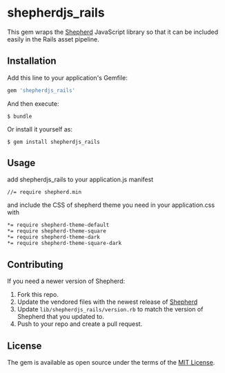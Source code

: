 # shepherdjs_rails

This gem wraps the [Shepherd](https://github.com/shipshapecode/shepherd) JavaScript library so that it can be included easily in the Rails asset pipeline.

## Installation

Add this line to your application's Gemfile:

```ruby
gem 'shepherdjs_rails'
```

And then execute:

    $ bundle

Or install it yourself as:

    $ gem install shepherdjs_rails

## Usage

add shepherdjs_rails to your application.js manifest

```
//= require shepherd.min
```

and include the CSS of shepherd theme you need in your application.css with

```
*= require shepherd-theme-default
*= require shepherd-theme-square
*= require shepherd-theme-dark
*= require shepherd-theme-square-dark
```

## Contributing

If you need a newer version of Shepherd:

1. Fork this repo.
2. Update the vendored files with the newest release of [Shepherd](https://github.com/shipshapecode/shepherd)
3. Update `lib/shepherdjs_rails/version.rb` to match the version of Shepherd that you updated to.
4. Push to your repo and create a pull request.

## License

The gem is available as open source under the terms of the [MIT License](https://opensource.org/licenses/MIT).
